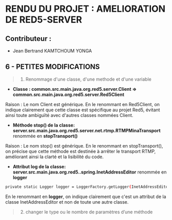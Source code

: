 # RENDU DU PROJET : AMELIORATION DE RED5-SERVER


## Contributeur :

- Jean Bertrand KAMTCHOUM YONGA


## 6 - PETITES MODIFICATIONS 

>1. Renommage d'une classe, d'une methode et d'une variable

- **Classe : common.src.main.java.org.red5.server.Client => common.src.main.java.org.red5.server.Red5Client**

Raison : Le nom Client est générique. En le renommant en Red5Client, on indique clairement que cette classe est spécifique au projet Red5, évitant ainsi toute ambiguïté avec d'autres classes nommées Client.

- **Méthode stop() de la classe:  server.src.main.java.org.red5.server.net.rtmp.RTMPMinaTransport** renommée en **stopTransport()**

Raison : Le nom stop() est générique. En le renommant en stopTransport(), on précise que cette méthode est destinée à arrêter le transport RTMP, améliorant ainsi la clarté et la lisibilité du code.


- **Attribut log de la classe: server.src.main.java.org.red5..spring.InetAddressEditor** renommée en **logger**

```bash
private static Logger logger = LoggerFactory.getLogger(InetAddressEditor.class);
```

En le renommant en **logger**, on indique clairement que c'est un attribut de la classe InetAddressEditor et non de toute une autre classe.

>2. changer le type ou le nombre de paramètres d’une méthode

